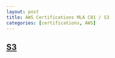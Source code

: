 ```yaml
---
layout: post
title: AWS Certifications MLA C01 / S3
categories: [certifications, AWS] 
---
```


## [S3](https://www.udemy.com/course/aws-certified-machine-learning-engineer-associate-mla-c01/learn/lecture/45356505#notes)



